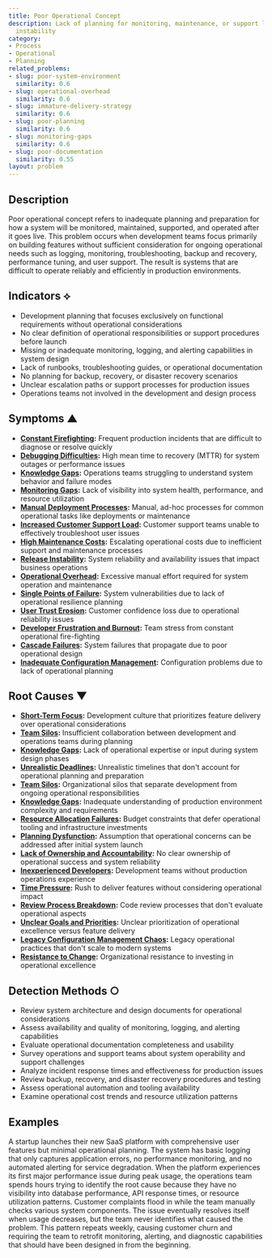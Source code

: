 ```yaml
---
title: Poor Operational Concept
description: Lack of planning for monitoring, maintenance, or support leads to post-launch
  instability
category:
- Process
- Operational
- Planning
related_problems:
- slug: poor-system-environment
  similarity: 0.6
- slug: operational-overhead
  similarity: 0.6
- slug: immature-delivery-strategy
  similarity: 0.6
- slug: poor-planning
  similarity: 0.6
- slug: monitoring-gaps
  similarity: 0.6
- slug: poor-documentation
  similarity: 0.55
layout: problem
---
```


## Description

Poor operational concept refers to inadequate planning and preparation for how a system will be monitored, maintained, supported, and operated after it goes live. This problem occurs when development teams focus primarily on building features without sufficient consideration for ongoing operational needs such as logging, monitoring, troubleshooting, backup and recovery, performance tuning, and user support. The result is systems that are difficult to operate reliably and efficiently in production environments.

## Indicators ⟡

- Development planning that focuses exclusively on functional requirements without operational considerations
- No clear definition of operational responsibilities or support procedures before launch
- Missing or inadequate monitoring, logging, and alerting capabilities in system design
- Lack of runbooks, troubleshooting guides, or operational documentation
- No planning for backup, recovery, or disaster recovery scenarios
- Unclear escalation paths or support processes for production issues
- Operations teams not involved in the development and design process

## Symptoms ▲

- **[Constant Firefighting](constant-firefighting.md):** Frequent production incidents that are difficult to diagnose or resolve quickly
- **[Debugging Difficulties](debugging-difficulties.md):** High mean time to recovery (MTTR) for system outages or performance issues
- **[Knowledge Gaps](knowledge-gaps.md):** Operations teams struggling to understand system behavior and failure modes
- **[Monitoring Gaps](monitoring-gaps.md):** Lack of visibility into system health, performance, and resource utilization
- **[Manual Deployment Processes](manual-deployment-processes.md):** Manual, ad-hoc processes for common operational tasks like deployments or maintenance
- **[Increased Customer Support Load](increased-customer-support-load.md):** Customer support teams unable to effectively troubleshoot user issues
- **[High Maintenance Costs](high-maintenance-costs.md):** Escalating operational costs due to inefficient support and maintenance processes
- **[Release Instability](release-instability.md):** System reliability and availability issues that impact business operations
- **[Operational Overhead](operational-overhead.md):** Excessive manual effort required for system operation and maintenance
- **[Single Points of Failure](single-points-of-failure.md):** System vulnerabilities due to lack of operational resilience planning
- **[User Trust Erosion](user-trust-erosion.md):** Customer confidence loss due to operational reliability issues
- **[Developer Frustration and Burnout](developer-frustration-and-burnout.md):** Team stress from constant operational fire-fighting
- **[Cascade Failures](cascade-failures.md):** System failures that propagate due to poor operational design
- **[Inadequate Configuration Management](inadequate-configuration-management.md):** Configuration problems due to lack of operational planning

## Root Causes ▼

- **[Short-Term Focus](short-term-focus.md):** Development culture that prioritizes feature delivery over operational considerations
- **[Team Silos](team-silos.md):** Insufficient collaboration between development and operations teams during planning
- **[Knowledge Gaps](knowledge-gaps.md):** Lack of operational expertise or input during system design phases
- **[Unrealistic Deadlines](unrealistic-deadlines.md):** Unrealistic timelines that don't account for operational planning and preparation
- **[Team Silos](team-silos.md):** Organizational silos that separate development from ongoing operational responsibilities
- **[Knowledge Gaps](knowledge-gaps.md):** Inadequate understanding of production environment complexity and requirements
- **[Resource Allocation Failures](resource-allocation-failures.md):** Budget constraints that defer operational tooling and infrastructure investments
- **[Planning Dysfunction](planning-dysfunction.md):** Assumption that operational concerns can be addressed after initial system launch
- **[Lack of Ownership and Accountability](lack-of-ownership-and-accountability.md):** No clear ownership of operational success and system reliability
- **[Inexperienced Developers](inexperienced-developers.md):** Development teams without production operations experience
- **[Time Pressure](time-pressure.md):** Rush to deliver features without considering operational impact
- **[Review Process Breakdown](review-process-breakdown.md):** Code review processes that don't evaluate operational aspects
- **[Unclear Goals and Priorities](unclear-goals-and-priorities.md):** Unclear prioritization of operational excellence versus feature delivery
- **[Legacy Configuration Management Chaos](legacy-configuration-management-chaos.md):** Legacy operational practices that don't scale to modern systems
- **[Resistance to Change](resistance-to-change.md):** Organizational resistance to investing in operational excellence

## Detection Methods ○

- Review system architecture and design documents for operational considerations
- Assess availability and quality of monitoring, logging, and alerting capabilities
- Evaluate operational documentation completeness and usability
- Survey operations and support teams about system operability and support challenges
- Analyze incident response times and effectiveness for production issues
- Review backup, recovery, and disaster recovery procedures and testing
- Assess operational automation and tooling availability
- Examine operational cost trends and resource utilization patterns

## Examples

A startup launches their new SaaS platform with comprehensive user features but minimal operational planning. The system has basic logging that only captures application errors, no performance monitoring, and no automated alerting for service degradation. When the platform experiences its first major performance issue during peak usage, the operations team spends hours trying to identify the root cause because they have no visibility into database performance, API response times, or resource utilization patterns. Customer complaints flood in while the team manually checks various system components. The issue eventually resolves itself when usage decreases, but the team never identifies what caused the problem. This pattern repeats weekly, causing customer churn and requiring the team to retrofit monitoring, alerting, and diagnostic capabilities that should have been designed in from the beginning.